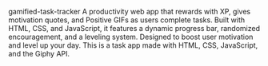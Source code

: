 gamified-task-tracker
A productivity web app that rewards with XP, gives motivation quotes, and Positive GIFs as users complete tasks. Built with HTML, CSS, and JavaScript, it features a dynamic progress bar, randomized encouragement, and a leveling system. Designed to boost user motivation and level up your day. This is a task app made with HTML, CSS, JavaScript, and the Giphy API.
